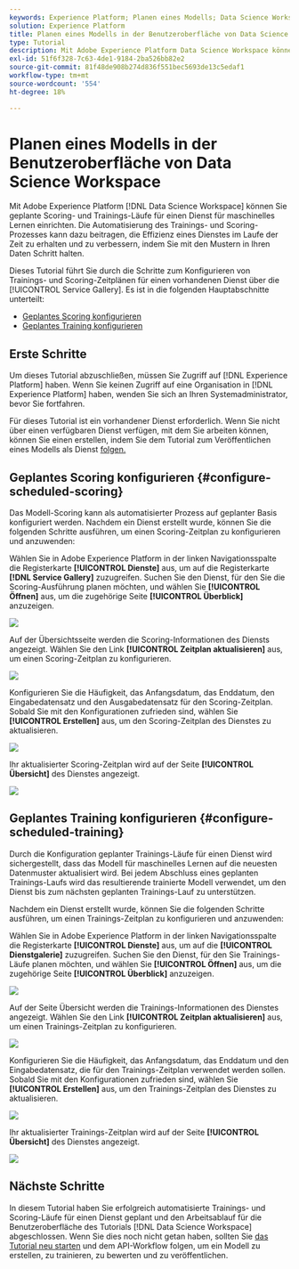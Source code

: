 ```yaml
---
keywords: Experience Platform; Planen eines Modells; Data Science Workspace; beliebte Themen; Scoring planen; Trainings planen
solution: Experience Platform
title: Planen eines Modells in der Benutzeroberfläche von Data Science Workspace
type: Tutorial
description: Mit Adobe Experience Platform Data Science Workspace können Sie geplante Scoring- und Trainings-Läufe für einen maschinellen Lerndienst einrichten. Die Automatisierung des Trainings- und Bewertungsvorgangs kann dazu beitragen, die Effizienz eines Service im Laufe der Zeit zu erhalten und zu verbessern, indem Sie über Muster in Ihren Daten auf dem Laufenden bleiben.
exl-id: 51f6f328-7c63-4de1-9184-2ba526bb82e2
source-git-commit: 81f48de908b274d836f551bec5693de13c5edaf1
workflow-type: tm+mt
source-wordcount: '554'
ht-degree: 18%

---
```


# Planen eines Modells in der Benutzeroberfläche von Data Science Workspace

Mit Adobe Experience Platform [!DNL Data Science Workspace] können Sie geplante Scoring- und Trainings-Läufe für einen Dienst für maschinelles Lernen einrichten. Die Automatisierung des Trainings- und Scoring-Prozesses kann dazu beitragen, die Effizienz eines Dienstes im Laufe der Zeit zu erhalten und zu verbessern, indem Sie mit den Mustern in Ihren Daten Schritt halten.

Dieses Tutorial führt Sie durch die Schritte zum Konfigurieren von Trainings- und Scoring-Zeitplänen für einen vorhandenen Dienst über die [!UICONTROL Service Gallery]. Es ist in die folgenden Hauptabschnitte unterteilt:

- [Geplantes Scoring konfigurieren](#configure-scheduled-scoring)
- [Geplantes Training konfigurieren](#configure-scheduled-training)

## Erste Schritte

Um dieses Tutorial abzuschließen, müssen Sie Zugriff auf [!DNL Experience Platform] haben. Wenn Sie keinen Zugriff auf eine Organisation in [!DNL Experience Platform] haben, wenden Sie sich an Ihren Systemadministrator, bevor Sie fortfahren.

Für dieses Tutorial ist ein vorhandener Dienst erforderlich. Wenn Sie nicht über einen verfügbaren Dienst verfügen, mit dem Sie arbeiten können, können Sie einen erstellen, indem Sie dem Tutorial zum Veröffentlichen eines Modells als Dienst [ folgen.](./publish-model-service-ui.md)

## Geplantes Scoring konfigurieren {#configure-scheduled-scoring}

Das Modell-Scoring kann als automatisierter Prozess auf geplanter Basis konfiguriert werden. Nachdem ein Dienst erstellt wurde, können Sie die folgenden Schritte ausführen, um einen Scoring-Zeitplan zu konfigurieren und anzuwenden:

Wählen Sie in Adobe Experience Platform in der linken Navigationsspalte die Registerkarte **[!UICONTROL Dienste]** aus, um auf die Registerkarte **[!DNL Service Gallery]** zuzugreifen. Suchen Sie den Dienst, für den Sie die Scoring-Ausführung planen möchten, und wählen Sie **[!UICONTROL Öffnen]** aus, um die zugehörige Seite **[!UICONTROL Überblick]** anzuzeigen.

![](../images/models-recipes/schedule/select_service.png)

Auf der Übersichtsseite werden die Scoring-Informationen des Diensts angezeigt. Wählen Sie den Link **[!UICONTROL Zeitplan aktualisieren]** aus, um einen Scoring-Zeitplan zu konfigurieren.

![](../images/models-recipes/schedule/update_scoring.png)

Konfigurieren Sie die Häufigkeit, das Anfangsdatum, das Enddatum, den Eingabedatensatz und den Ausgabedatensatz für den Scoring-Zeitplan. Sobald Sie mit den Konfigurationen zufrieden sind, wählen Sie **[!UICONTROL Erstellen]** aus, um den Scoring-Zeitplan des Dienstes zu aktualisieren.

![](../images/models-recipes/schedule/set_scoring_schedule.png)

Ihr aktualisierter Scoring-Zeitplan wird auf der Seite **[!UICONTROL Übersicht]** des Dienstes angezeigt.

![](../images/models-recipes/schedule/scoring_set.png)

## Geplantes Training konfigurieren {#configure-scheduled-training}

Durch die Konfiguration geplanter Trainings-Läufe für einen Dienst wird sichergestellt, dass das Modell für maschinelles Lernen auf die neuesten Datenmuster aktualisiert wird. Bei jedem Abschluss eines geplanten Trainings-Laufs wird das resultierende trainierte Modell verwendet, um den Dienst bis zum nächsten geplanten Trainings-Lauf zu unterstützen.

Nachdem ein Dienst erstellt wurde, können Sie die folgenden Schritte ausführen, um einen Trainings-Zeitplan zu konfigurieren und anzuwenden:

Wählen Sie in Adobe Experience Platform in der linken Navigationsspalte die Registerkarte **[!UICONTROL Dienste]** aus, um auf die **[!UICONTROL Dienstgalerie]** zuzugreifen. Suchen Sie den Dienst, für den Sie Trainings-Läufe planen möchten, und wählen Sie **[!UICONTROL Öffnen]** aus, um die zugehörige Seite **[!UICONTROL Überblick]** anzuzeigen.

![](../images/models-recipes/schedule/select_service.png)

Auf der Seite Übersicht werden die Trainings-Informationen des Dienstes angezeigt. Wählen Sie den Link **[!UICONTROL Zeitplan aktualisieren]** aus, um einen Trainings-Zeitplan zu konfigurieren.

![](../images/models-recipes/schedule/update_training.png)

Konfigurieren Sie die Häufigkeit, das Anfangsdatum, das Enddatum und den Eingabedatensatz, die für den Trainings-Zeitplan verwendet werden sollen. Sobald Sie mit den Konfigurationen zufrieden sind, wählen Sie **[!UICONTROL Erstellen]** aus, um den Trainings-Zeitplan des Dienstes zu aktualisieren.

![](../images/models-recipes/schedule/set_training_schedule.png)

Ihr aktualisierter Trainings-Zeitplan wird auf der Seite **[!UICONTROL Übersicht]** des Dienstes angezeigt.

![](../images/models-recipes/schedule/training_set.png)

## Nächste Schritte

In diesem Tutorial haben Sie erfolgreich automatisierte Trainings- und Scoring-Läufe für einen Dienst geplant und den Arbeitsablauf für die Benutzeroberfläche des Tutorials [!DNL Data Science Workspace] abgeschlossen. Wenn Sie dies noch nicht getan haben, sollten Sie [das Tutorial neu starten](./create-retails-sales-dataset.md) und dem API-Workflow folgen, um ein Modell zu erstellen, zu trainieren, zu bewerten und zu veröffentlichen.
